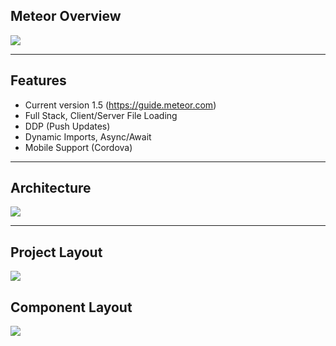 ## Meteor Overview

![](../images/meteor.jpg)

---

## Features

- Current version 1.5 (https://guide.meteor.com)
- Full Stack, Client/Server File Loading
- DDP (Push Updates)
- Dynamic Imports, Async/Await
- Mobile Support (Cordova)

---

## Architecture
![](../images/meteor-arch.png)

---

## Project Layout

![](../images/meteor-project.png)


## Component Layout

![](../images/meteor-component.png)

